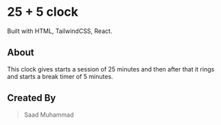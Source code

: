 # 25 + 5 clock

Built with HTML, TailwindCSS, React.

## About

This clock gives starts a session of 25 minutes and then after that it rings and starts a break timer of 5 minutes.

## Created By

> Saad Muhammad
